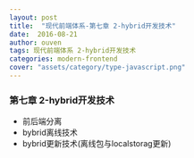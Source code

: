 ```yaml
---
layout: post
title:  "现代前端体系-第七章 2-hybrid开发技术"
date:  2016-08-21
author: ouven
tags: 现代前端体系 2-hybrid开发技术
categories: modern-frontend
cover: "assets/category/type-javascript.png"
---
```


### 第七章 2-hybrid开发技术

- 前后端分离
- bybrid离线技术
- bybrid更新技术(离线包与localstorag更新)
